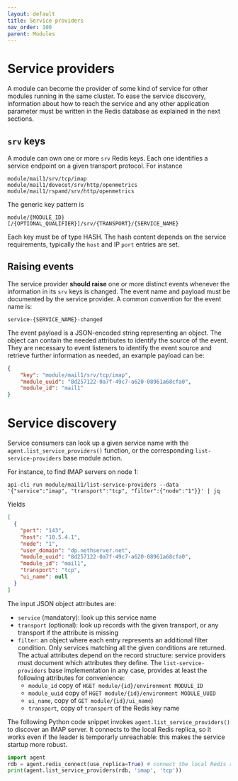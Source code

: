 ```yaml
---
layout: default
title: Service providers
nav_order: 100
parent: Modules
---
```


# Service providers

A module can become the provider of some kind of service for other modules
running in the same cluster. To ease the service discovery, information
about how to reach the service and any other application parameter must be
written in the Redis database as explained in the next sections.

## `srv` keys

A module can own one or more `srv` Redis keys. Each one identifies a
service endpoint on a given transport protocol. For instance

    module/mail1/srv/tcp/imap
    module/mail1/dovecot/srv/http/openmetrics
    module/mail1/rspamd/srv/http/openmetrics

The generic key pattern is

    module/{MODULE_ID}[/{OPTIONAL_QUALIFIER}]/srv/{TRANSPORT}/{SERVICE_NAME}

Each key must be of type HASH. The hash content depends on the service
requirements, typically the `host` and IP `port` entries are set.

## Raising events

The service provider **should raise** one or more distinct events whenever
the information in its `srv` keys is changed. The event name and payload
must be documented by the service provider. A common convention for the
event name is:

    service-{SERVICE_NAME}-changed

The event payload is a JSON-encoded string representing an object. The
object can contain the needed attributes to identify the source of the event.
They are necessary to event listeners to identify the event
source and retrieve further information as needed, an example payload can be:

```json
{
    "key": "module/mail1/srv/tcp/imap",
    "module_uuid": "8d257122-0a7f-49c7-a620-08961a68cfa0",
    "module_id": "mail1"
}
```

# Service discovery

Service consumers can look up a given service name with the
`agent.list_service_providers()` function, or the corresponding
`list-service-providers` base module action.

For instance, to find IMAP servers on node 1:

    api-cli run module/mail1/list-service-providers --data '{"service":"imap", "transport":"tcp", "filter":{"node":"1"}}' | jq

Yields

```json
[
  {
    "port": "143",
    "host": "10.5.4.1",
    "node": "1",
    "user_domain": "dp.nethserver.net",
    "module_uuid": "8d257122-0a7f-49c7-a620-08961a68cfa0",
    "module_id": "mail1",
    "transport": "tcp",
    "ui_name": null
  }
]
```

The input JSON object attributes are:

- `service` (mandatory): look up this service name
- `transport` (optional): look up records with the given transport, or any
  transport if the attribute is missing
- `filter`: an object where each entry represents an additional filter
  condition. Only services matching all the given conditions are returned.
  The actual attributes depend on the record structure: service providers
  must document which attributes they define. The `list-service-providers`
  base implementation in any case, provides at least the following
  attributes for convenience:
    - `module_id` copy of `HGET module/{id}/environment MODULE_ID`
    - `module_uuid` copy of `HGET module/{id}/environment MODULE_UUID`
    - `ui_name`, copy of `GET module/{id}/ui_name`)
    - `transport`, copy of `transport` of the Redis key name

The following Python code snippet invokes `agent.list_service_providers()`
to discover an IMAP server. It connects to the local Redis replica, so it
works even if the leader is temporarly unreachable: this makes the service
startup more robust.

```python
import agent
rdb = agent.redis_connect(use_replica=True) # connect the local Redis replica
print(agent.list_service_providers(rdb, 'imap', 'tcp'))
```

